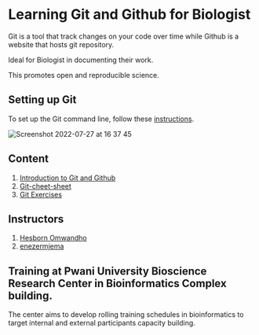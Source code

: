 # Learning Git and Github for Biologist

Git is a tool that track changes on your code over time while Github is a website that hosts git repository.

Ideal for Biologist in documenting their work.

This  promotes open and reproducible science.

## Setting up Git

To set up the Git command line, follow these [instructions](https://docs.github.com/en/get-started/quickstart/set-up-git).

![Screenshot 2022-07-27 at 16 37 45](https://user-images.githubusercontent.com/72735085/181261113-a4be56c3-bcd7-498e-a21b-f2b4b47f2af8.png)




## Content

1. [Introduction to Git and Github](https://docs.google.com/presentation/d/13-Sd_gyLw5etqpzSMgArHMWABFMp-n98/edit#slide=id.p1)
2. [Git-cheet-sheet](https://education.github.com/git-cheat-sheet-education.pdf)
3. [Git Exercises](https://github.com/martinjrobins/exercise)

## Instructors
1. [Hesborn Omwandho](https://github.com/hesbornomwandho)
2. [enezermjema](https://github.com/enezermjema)

## Training at Pwani University Bioscience Research Center in Bioinformatics Complex building.

The center aims to develop rolling training schedules in bioinformatics to target internal and external participants capacity building. 
